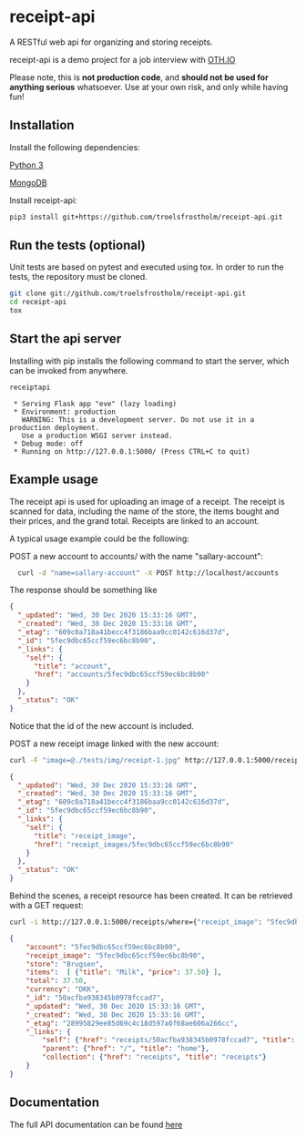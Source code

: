 # receipt-api
A RESTful web api for organizing and storing receipts. 

receipt-api is a demo project for a job interview with [OTH.IO](http://www.oth.io/ "OTH.IO")

Please note, this is **not production code**, and **should not be used for anything serious** whatsoever. Use at your own risk, and only while having fun!

## Installation

Install the following dependencies:

[Python 3](https://www.python.org/downloads/)

[MongoDB](https://docs.mongodb.com/manual/installation/#mongodb-community-edition-installation-tutorials "MongoDB")

Install receipt-api:
```bash
pip3 install git+https://github.com/troelsfrostholm/receipt-api.git
```

## Run the tests (optional)
Unit tests are based on pytest and executed using tox. In order to run the tests, the repository must be cloned. 
```bash
git clone git://github.com/troelsfrostholm/receipt-api.git
cd receipt-api
tox
```

## Start the api server
Installing with pip installs the following command to start the server, which can be invoked from anywhere.

```bash
receiptapi
```

```
 * Serving Flask app "eve" (lazy loading)
 * Environment: production
   WARNING: This is a development server. Do not use it in a production deployment.
   Use a production WSGI server instead.
 * Debug mode: off
 * Running on http://127.0.0.1:5000/ (Press CTRL+C to quit)
```

## Example usage

The receipt api is used for uploading an image of a receipt. The receipt is scanned for data, including the name of the store, the items bought and their prices, and the grand total. Receipts are linked to an account. 

A typical usage example could be the following: 

POST a new account to accounts/ with the name "sallary-account":
```bash
  curl -d "name=sallary-account" -X POST http://localhost/accounts
```

The response should be something like
```json
{
  "_updated": "Wed, 30 Dec 2020 15:33:16 GMT",
  "_created": "Wed, 30 Dec 2020 15:33:16 GMT",
  "_etag": "609c0a718a41becc4f3186baa9cc0142c616d37d",
  "_id": "5fec9dbc65ccf59ec6bc8b90",
  "_links": {
    "self": {
      "title": "account",
      "href": "accounts/5fec9dbc65ccf59ec6bc8b90"
    }
  },
  "_status": "OK"
}
```

Notice that the id of the new account is included. 

POST a new receipt image linked with the new account:
```bash
curl -F "image=@./tests/img/receipt-1.jpg" http://127.0.0.1:5000/receipt_images
```

```json
{
  "_updated": "Wed, 30 Dec 2020 15:33:16 GMT",
  "_created": "Wed, 30 Dec 2020 15:33:16 GMT",
  "_etag": "609c0a718a41becc4f3186baa9cc0142c616d37d",
  "_id": "5fec9dbc65ccf59ec6bc8b90",
  "_links": {
    "self": {
      "title": "receipt_image",
      "href": "receipt_images/5fec9dbc65ccf59ec6bc8b90"
    }
  },
  "_status": "OK"
}
```

Behind the scenes, a receipt resource has been created. It can be retrieved with a GET request:
```bash
curl -i http://127.0.0.1:5000/receipts/where={"receipt_image": "5fec9dbc65ccf59ec6bc8b90"}
```

```json
{
    "account": "5fec9dbc65ccf59ec6bc8b90",
    "receipt_image": "5fec9dbc65ccf59ec6bc8b90",
    "store": "Brugsen",
    "items":  [ {"title": "Milk", "price": 37.50} ],
    "total": 37.50,
    "currency": "DKK",
    "_id": "50acfba938345b0978fccad7",
    "_updated": "Wed, 30 Dec 2020 15:33:16 GMT",
    "_created": "Wed, 30 Dec 2020 15:33:16 GMT",
    "_etag": "28995829ee85d69c4c18d597a0f68ae606a266cc",
    "_links": {
        "self": {"href": "receipts/50acfba938345b0978fccad7", "title": "receipt"},
        "parent": {"href": "/", "title": "home"},
        "collection": {"href": "receipts", "title": "receipts"}
    }
}
```

## Documentation

The full API documentation can be found [here](DOCUMENTATION.md)